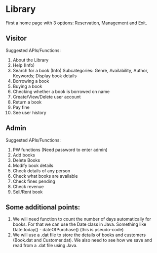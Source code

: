 # Library
First a home page with 3 options: Reservation, Management and Exit.

## Visitor
 Suggested APIs/Functions:
 
 1. About the Library
 2. Help (Info)
 3. Search for a book (Info) Subcategories: Genre, Availability, Author, Keywords; Display book details
 4. Borrowing a book
 5. Buying a book
 6. Checking whether a book is borrowed on name
 7. Create/View/Delete user account
 8. Return a book
 9. Pay fine
 10. See user history

## Admin
Suggested APIs/Functions:

1. PW functions (Need password to enter admin)
2. Add books
3. Delete Books
4. Modify book details
5. Check details of any person
6. Check what books are available
7. Check fines pending
8. Check revenue
9. Sell/Rent book

## Some additional points:
1. We will need function to count the number of days automatically for books. For that we can use the Date class in Java. Something like Date.today() - dateOfPurchase() (this is pseudo-code)
2. We will use a .dat file to store the details of books and customers (Book.dat and Customer.dat). We also need to see how we save and read from a .dat file using Java.
